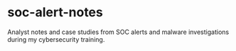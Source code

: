 # soc-alert-notes
Analyst notes and case studies from SOC alerts and malware investigations during my cybersecurity training.

